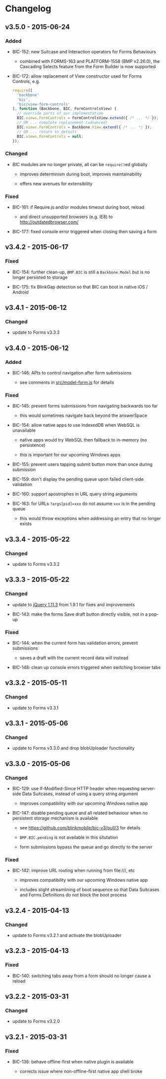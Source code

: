 # Changelog


## v3.5.0 - 2015-06-24


### Added

- BIC-152: new Suitcase and Interaction operators for Forms Behaviours

    - combined with FORMS-163 and PLATFORM-1558 (BMP v2.26.0), the Cascading
      Selects feature from the Form Builder is now supported

- BIC-172: allow replacement of View constructor used for Forms Controls, e.g.

    ```js
    require([
      'backbone'
      'bic',
      'bic/view-form-controls'
    ], function (Backbone, BIC, FormControlsView) {
      // override parts of our implementation
      BIC.views.FormControls = FormControlsView.extend({ /* ... */ });
      // OR ... complete replacement (advanced)
      BIC.views.FormControls = Backbone.View.extend({ /* ... */ });
      // OR ... return to default
      BIC.views.FormControls = null;
    });
    ```


### Changed

- BIC modules are no longer private, all can be `require()`ed globally

    - improves determinism during boot, improves maintainability

    - offers new avenues for extensibility


### Fixed

- BIC-161: if Require.js and/or modules timeout during boot, reload

    - and direct unsupported browsers (e.g. IE8) to http://outdatedbrowser.com/

- BIC-177: fixed console error triggered when closing then saving a form


## v3.4.2 - 2015-06-17


### Fixed

- BIC-154: further clean-up, `BMP.BIC` is still a `Backbone.Model` but is no
  longer persisted to storage

- BIC-175: fix BlinkGap detection so that BIC can boot in native iOS / Android


## v3.4.1 - 2015-06-12


### Changed

- update to Forms v3.3.3


## v3.4.0 - 2015-06-12


### Added

- BIC-146: APIs to control navigation after form submissions

    - see comments in [src/model-form.js](src/model-form.js) for details


### Fixed

- BIC-145: prevent forms submissions from navigating backwards too far

    - this would sometimes navigate back beyond the answerSpace

- BIC-154: allow native apps to use IndexedDB when WebSQL is unavailable

    - native apps would try WebSQL then fallback to in-memory (no persistence)

    - this is important for our upcoming Windows apps

- BIC-155: prevent users tapping submit button more than once during submission

- BIC-159: don't display the pending queue upon failed client-side validation

- BIC-160: support apostrophes in URL query string arguments

- BIC-163: for URLs `?args[pid]=xxx` do not assume `xxx` is in the pending queue

    - this would throw exceptions when addressing an entry that no longer exists


## v3.3.4 - 2015-05-22

### Changed

- update to Forms v3.3.2


## v3.3.3 - 2015-05-22

### Changed

- update to [jQuery 1.11.3](http://blog.jquery.com/2015/04/28/jquery-1-11-3-and-2-1-4-released-ios-fail-safe-edition/)
  from 1.9.1 for fixes and improvements

- BIC-143: make the forms Save draft button directly visible, not in a pop-up


### Fixed

- BIC-144: when the current form has validation errors, prevent submissions

    - saves a draft with the current record data will instead

- BIC-148: clean up console errors triggered when switching browser tabs


## v3.3.2 - 2015-05-11

### Changed

- update to Forms v3.3.1


## v3.3.1 - 2015-05-06

### Changed

- update to Forms v3.3.0 and drop blobUploader functionality


## v3.3.0 - 2015-05-06

### Changed

- BIC-129: use If-Modified-Since HTTP header when requesting server-side
  Data Suitcases, instead of using a query string argument

    - improves compatibility with our upcoming Windows native app

- BIC-147: disable pending queue and all related behaviour when no persistent
  storage mechanism is available

    - see https://github.com/blinkmobile/bic-v3/pull/3 for details

    - `BMP.BIC.pending` is not available in this situtation

    - form submissions bypass the queue and go directly to the server

### Fixed

- BIC-142: improve URL routing when running from file:///, etc

    - improves compatibility with our upcoming Windows native app

    - includes slight streamlining of boot sequence so that Data Suitcases and
      Forms Definitions do not block the boot process


## v3.2.4 - 2015-04-13

### Changed

- update to Forms v3.2.1 and activate the blobUploader


## v3.2.3 - 2015-04-13

### Fixed

- BIC-140: switching tabs away from a form should no longer cause a reload


## v3.2.2 - 2015-03-31

### Changed

- update to Forms v3.2.0


## v3.2.1 - 2015-03-31

### Fixed

- BIC-136: behave offline-first when native plugin is available

    - corrects issue where non-offline-first native app shell broke
